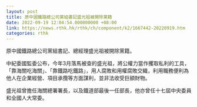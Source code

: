 ```yaml
---
layout: post
title: 原中國鐵路總公司黨組書記盛光祖被開除黨籍
date: 2022-09-19 12:04:54.000000000 +08:00
link: https://news.rthk.hk/rthk/ch/component/k2/1667442-20220919.htm
categories: rthk
---
```


原中國鐵路總公司黨組書記、總經理盛光祖被開除黨籍。

中紀委國監委公布，今年3月落馬被查的盛光祖，將公權力當作攫取私利的工具，「靠海關吃海關」、「靠鐵路吃鐵路」，用人腐敗和用權腐敗交織，利用職務便利為他人在企業經營、項目承攬等方面謀利，並非法收受巨額財物。

盛光祖曾擔任海關總署署長，以及鐵道部最後一任部長，他亦曾任十七屆中央委員和全國人大常委。
